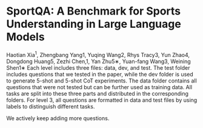 # SportQA: A Benchmark for Sports Understanding in Large Language Models
Haotian Xia$^1$, Zhengbang Yang1, Yuqing Wang2, Rhys Tracy3, Yun Zhao4, Dongdong Huang5, Zezhi Chen,1, Yan Zhu5∗, Yuan-fang Wang3, Weining Shen1∗
Each level includes three files: data, dev, and test. The test folder includes questions that we tested in the paper, while the dev folder is used to generate 5-shot and 5-shot CoT experiments. The data folder contains all questions that were not tested but can be further used as training data. All tasks are split into these three parts and distributed in the corresponding folders. For level 3, all questions are formatted in data and test files by using labels to distinguish different tasks.

We actively keep adding more questions.
